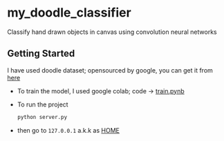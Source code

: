# my_doodle_classifier

Classify hand drawn objects in canvas using convolution neural networks

## Getting Started

I have used doodle dataset; opensourced by google, you can get it from [here](https://console.cloud.google.com/storage/browser/quickdraw_dataset/full/numpy_bitmap)


* To train the model, I used google colab; code -> [train.pynb](../master/train.pynb)

* To run the project 

    ```python
    python server.py
    ```

* then go to `127.0.0.1` a.k.k as [HOME](https://i.imgur.com/G2yvPTl.png)
